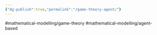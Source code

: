 ```yaml
---
{"dg-publish":true,"permalink":"/game-theory-agent/"}
---
```


#mathematical-modelling/game-theory 
#mathematical-modelling/agent-based 